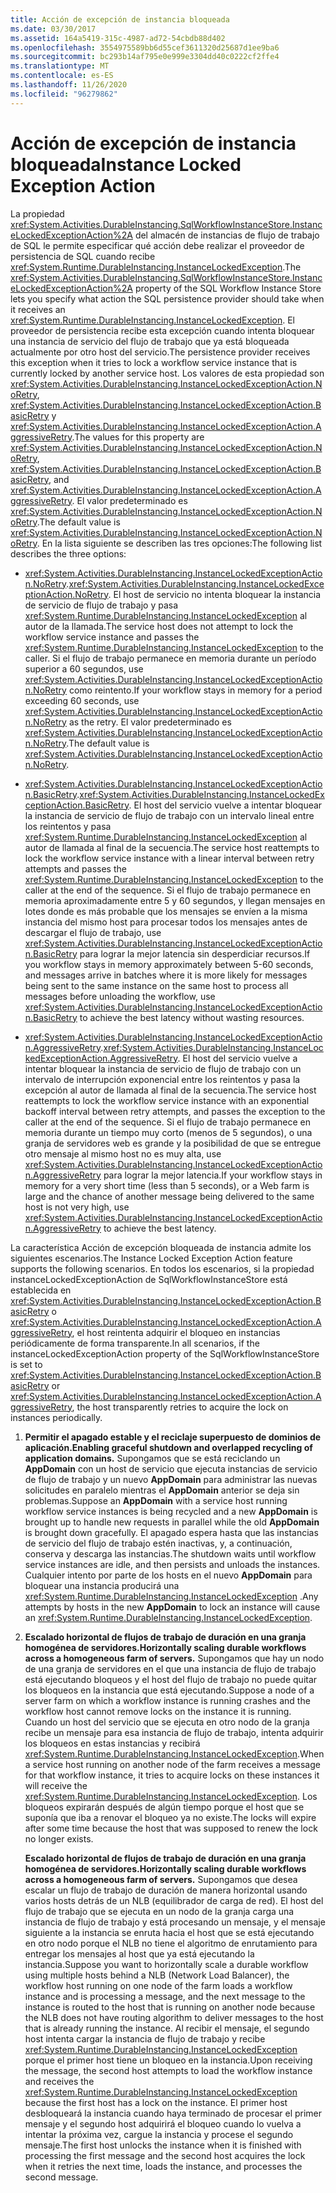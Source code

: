 ```yaml
---
title: Acción de excepción de instancia bloqueada
ms.date: 03/30/2017
ms.assetid: 164a5419-315c-4987-ad72-54cbdb88d402
ms.openlocfilehash: 3554975589bb6d55cef3611320d25687d1ee9ba6
ms.sourcegitcommit: bc293b14af795e0e999e3304dd40c0222cf2ffe4
ms.translationtype: MT
ms.contentlocale: es-ES
ms.lasthandoff: 11/26/2020
ms.locfileid: "96279862"
---
```

# <a name="instance-locked-exception-action"></a><span data-ttu-id="828e4-102">Acción de excepción de instancia bloqueada</span><span class="sxs-lookup"><span data-stu-id="828e4-102">Instance Locked Exception Action</span></span>

<span data-ttu-id="828e4-103">La propiedad <xref:System.Activities.DurableInstancing.SqlWorkflowInstanceStore.InstanceLockedExceptionAction%2A> del almacén de instancias de flujo de trabajo de SQL le permite especificar qué acción debe realizar el proveedor de persistencia de SQL cuando recibe <xref:System.Runtime.DurableInstancing.InstanceLockedException>.</span><span class="sxs-lookup"><span data-stu-id="828e4-103">The <xref:System.Activities.DurableInstancing.SqlWorkflowInstanceStore.InstanceLockedExceptionAction%2A> property of the SQL Workflow Instance Store lets you specify what action the SQL persistence provider should take when it receives an <xref:System.Runtime.DurableInstancing.InstanceLockedException>.</span></span> <span data-ttu-id="828e4-104">El proveedor de persistencia recibe esta excepción cuando intenta bloquear una instancia de servicio del flujo de trabajo que ya está bloqueada actualmente por otro host del servicio.</span><span class="sxs-lookup"><span data-stu-id="828e4-104">The persistence provider receives this exception when it tries to lock a workflow service instance that is currently locked by another service host.</span></span> <span data-ttu-id="828e4-105">Los valores de esta propiedad son <xref:System.Activities.DurableInstancing.InstanceLockedExceptionAction.NoRetry>, <xref:System.Activities.DurableInstancing.InstanceLockedExceptionAction.BasicRetry> y <xref:System.Activities.DurableInstancing.InstanceLockedExceptionAction.AggressiveRetry>.</span><span class="sxs-lookup"><span data-stu-id="828e4-105">The values for this property are <xref:System.Activities.DurableInstancing.InstanceLockedExceptionAction.NoRetry>, <xref:System.Activities.DurableInstancing.InstanceLockedExceptionAction.BasicRetry>, and <xref:System.Activities.DurableInstancing.InstanceLockedExceptionAction.AggressiveRetry>.</span></span> <span data-ttu-id="828e4-106">El valor predeterminado es <xref:System.Activities.DurableInstancing.InstanceLockedExceptionAction.NoRetry>.</span><span class="sxs-lookup"><span data-stu-id="828e4-106">The default value is <xref:System.Activities.DurableInstancing.InstanceLockedExceptionAction.NoRetry>.</span></span> <span data-ttu-id="828e4-107">En la lista siguiente se describen las tres opciones:</span><span class="sxs-lookup"><span data-stu-id="828e4-107">The following list describes the three options:</span></span>  
  
- <span data-ttu-id="828e4-108"><xref:System.Activities.DurableInstancing.InstanceLockedExceptionAction.NoRetry>.</span><span class="sxs-lookup"><span data-stu-id="828e4-108"><xref:System.Activities.DurableInstancing.InstanceLockedExceptionAction.NoRetry>.</span></span> <span data-ttu-id="828e4-109">El host de servicio no intenta bloquear la instancia de servicio de flujo de trabajo y pasa <xref:System.Runtime.DurableInstancing.InstanceLockedException> al autor de la llamada.</span><span class="sxs-lookup"><span data-stu-id="828e4-109">The service host does not attempt to lock the workflow service instance and passes the <xref:System.Runtime.DurableInstancing.InstanceLockedException> to the caller.</span></span>  <span data-ttu-id="828e4-110">Si el flujo de trabajo permanece en memoria durante un período superior a 60 segundos, use <xref:System.Activities.DurableInstancing.InstanceLockedExceptionAction.NoRetry> como reintento.</span><span class="sxs-lookup"><span data-stu-id="828e4-110">If your workflow stays in memory for a period exceeding 60 seconds, use <xref:System.Activities.DurableInstancing.InstanceLockedExceptionAction.NoRetry> as the retry.</span></span> <span data-ttu-id="828e4-111">El valor predeterminado es <xref:System.Activities.DurableInstancing.InstanceLockedExceptionAction.NoRetry>.</span><span class="sxs-lookup"><span data-stu-id="828e4-111">The default value is <xref:System.Activities.DurableInstancing.InstanceLockedExceptionAction.NoRetry>.</span></span>  
  
- <span data-ttu-id="828e4-112"><xref:System.Activities.DurableInstancing.InstanceLockedExceptionAction.BasicRetry>.</span><span class="sxs-lookup"><span data-stu-id="828e4-112"><xref:System.Activities.DurableInstancing.InstanceLockedExceptionAction.BasicRetry>.</span></span> <span data-ttu-id="828e4-113">El host del servicio vuelve a intentar bloquear la instancia de servicio de flujo de trabajo con un intervalo lineal entre los reintentos y pasa <xref:System.Runtime.DurableInstancing.InstanceLockedException> al autor de llamada al final de la secuencia.</span><span class="sxs-lookup"><span data-stu-id="828e4-113">The service host reattempts to lock the workflow service instance with a linear interval between retry attempts and passes the <xref:System.Runtime.DurableInstancing.InstanceLockedException> to the caller at the end of the sequence.</span></span> <span data-ttu-id="828e4-114">Si el flujo de trabajo permanece en memoria aproximadamente entre 5 y 60 segundos, y llegan mensajes en lotes donde es más probable que los mensajes se envíen a la misma instancia del mismo host para procesar todos los mensajes antes de descargar el flujo de trabajo, use <xref:System.Activities.DurableInstancing.InstanceLockedExceptionAction.BasicRetry> para lograr la mejor latencia sin desperdiciar recursos.</span><span class="sxs-lookup"><span data-stu-id="828e4-114">If you workflow stays in memory approximately between 5-60 seconds, and messages arrive in batches where it is more likely for messages being sent to the same instance on the same host to process all messages before unloading the workflow, use <xref:System.Activities.DurableInstancing.InstanceLockedExceptionAction.BasicRetry> to achieve the best latency without wasting resources.</span></span>  
  
- <span data-ttu-id="828e4-115"><xref:System.Activities.DurableInstancing.InstanceLockedExceptionAction.AggressiveRetry>.</span><span class="sxs-lookup"><span data-stu-id="828e4-115"><xref:System.Activities.DurableInstancing.InstanceLockedExceptionAction.AggressiveRetry>.</span></span> <span data-ttu-id="828e4-116">El host del servicio vuelve a intentar bloquear la instancia de servicio de flujo de trabajo con un intervalo de interrupción exponencial entre los reintentos y pasa la excepción al autor de llamada al final de la secuencia.</span><span class="sxs-lookup"><span data-stu-id="828e4-116">The service host reattempts to lock the workflow service instance with an exponential backoff interval between retry attempts, and passes the exception to the caller at the end of the sequence.</span></span> <span data-ttu-id="828e4-117">Si el flujo de trabajo permanece en memoria durante un tiempo muy corto (menos de 5 segundos), o una granja de servidores web es grande y la posibilidad de que se entregue otro mensaje al mismo host no es muy alta, use <xref:System.Activities.DurableInstancing.InstanceLockedExceptionAction.AggressiveRetry> para lograr la mejor latencia.</span><span class="sxs-lookup"><span data-stu-id="828e4-117">If your workflow stays in memory for a very short time (less than 5 seconds), or a Web farm is large and the chance of another message being delivered to the same host is not very high, use <xref:System.Activities.DurableInstancing.InstanceLockedExceptionAction.AggressiveRetry> to achieve the best latency.</span></span>  
  
 <span data-ttu-id="828e4-118">La característica Acción de excepción bloqueada de instancia admite los siguientes escenarios.</span><span class="sxs-lookup"><span data-stu-id="828e4-118">The Instance Locked Exception Action feature supports the following scenarios.</span></span> <span data-ttu-id="828e4-119">En todos los escenarios, si la propiedad instanceLockedExceptionAction de SqlWorkflowInstanceStore está establecida en <xref:System.Activities.DurableInstancing.InstanceLockedExceptionAction.BasicRetry> o <xref:System.Activities.DurableInstancing.InstanceLockedExceptionAction.AggressiveRetry>, el host reintenta adquirir el bloqueo en instancias periódicamente de forma transparente.</span><span class="sxs-lookup"><span data-stu-id="828e4-119">In all scenarios, if the instanceLockedExceptionAction property of the SqlWorkflowInstanceStore is set to <xref:System.Activities.DurableInstancing.InstanceLockedExceptionAction.BasicRetry> or <xref:System.Activities.DurableInstancing.InstanceLockedExceptionAction.AggressiveRetry>, the host transparently retries to acquire the lock on instances periodically.</span></span>  
  
1. <span data-ttu-id="828e4-120">**Permitir el apagado estable y el reciclaje superpuesto de dominios de aplicación.**</span><span class="sxs-lookup"><span data-stu-id="828e4-120">**Enabling graceful shutdown and overlapped recycling of application domains.**</span></span> <span data-ttu-id="828e4-121">Supongamos que se está reciclando un **AppDomain** con un host de servicio que ejecuta instancias de servicio de flujo de trabajo y un nuevo **AppDomain** para administrar las nuevas solicitudes en paralelo mientras el **AppDomain** anterior se deja sin problemas.</span><span class="sxs-lookup"><span data-stu-id="828e4-121">Suppose an **AppDomain** with a service host running workflow service instances is being recycled and a new **AppDomain** is brought up to handle new requests in parallel while the old **AppDomain** is brought down gracefully.</span></span> <span data-ttu-id="828e4-122">El apagado espera hasta que las instancias de servicio del flujo de trabajo estén inactivas, y, a continuación, conserva y descarga las instancias.</span><span class="sxs-lookup"><span data-stu-id="828e4-122">The shutdown waits until workflow service instances are idle, and then persists and unloads the instances.</span></span> <span data-ttu-id="828e4-123">Cualquier intento por parte de los hosts en el nuevo **AppDomain** para bloquear una instancia producirá una <xref:System.Runtime.DurableInstancing.InstanceLockedException> .</span><span class="sxs-lookup"><span data-stu-id="828e4-123">Any attempts by hosts in the new **AppDomain** to lock an instance will cause an <xref:System.Runtime.DurableInstancing.InstanceLockedException>.</span></span>  
  
2. <span data-ttu-id="828e4-124">**Escalado horizontal de flujos de trabajo de duración en una granja homogénea de servidores.**</span><span class="sxs-lookup"><span data-stu-id="828e4-124">**Horizontally scaling durable workflows across a homogeneous farm of servers.**</span></span> <span data-ttu-id="828e4-125">Supongamos que hay un nodo de una granja de servidores en el que una instancia de flujo de trabajo está ejecutando bloqueos y el host del flujo de trabajo no puede quitar los bloqueos en la instancia que está ejecutando.</span><span class="sxs-lookup"><span data-stu-id="828e4-125">Suppose a node of a server farm on which a workflow instance is running crashes and the workflow host cannot remove locks on the instance it is running.</span></span> <span data-ttu-id="828e4-126">Cuando un host del servicio que se ejecuta en otro nodo de la granja recibe un mensaje para esa instancia de flujo de trabajo, intenta adquirir los bloqueos en estas instancias y recibirá <xref:System.Runtime.DurableInstancing.InstanceLockedException>.</span><span class="sxs-lookup"><span data-stu-id="828e4-126">When a service host running on another node of the farm receives a message for that workflow instance, it tries to acquire locks on these instances it will receive the <xref:System.Runtime.DurableInstancing.InstanceLockedException>.</span></span> <span data-ttu-id="828e4-127">Los bloqueos expirarán después de algún tiempo porque el host que se suponía que iba a renovar el bloqueo ya no existe.</span><span class="sxs-lookup"><span data-stu-id="828e4-127">The locks will expire after some time because the host that was supposed to renew the lock no longer exists.</span></span>  
  
     <span data-ttu-id="828e4-128">**Escalado horizontal de flujos de trabajo de duración en una granja homogénea de servidores.**</span><span class="sxs-lookup"><span data-stu-id="828e4-128">**Horizontally scaling durable workflows across a homogeneous farm of servers.**</span></span>  <span data-ttu-id="828e4-129"> Supongamos que desea escalar un flujo de trabajo de duración de manera horizontal usando varios hosts detrás de un NLB (equilibrador de carga de red). El host del flujo de trabajo que se ejecuta en un nodo de la granja carga una instancia de flujo de trabajo y está procesando un mensaje, y el mensaje siguiente a la instancia se enruta hacia el host que se está ejecutando en otro nodo porque el NLB no tiene el algoritmo de enrutamiento para entregar los mensajes al host que ya está ejecutando la instancia.</span><span class="sxs-lookup"><span data-stu-id="828e4-129">Suppose you want to horizontally scale a durable workflow using multiple hosts behind a NLB (Network Load Balancer), the workflow host running on one node of the farm loads a workflow instance and is processing a message, and the next message to the instance is routed to the host that is running on another node because the NLB does not have routing algorithm to deliver messages to the host that is already running the instance.</span></span> <span data-ttu-id="828e4-130">Al recibir el mensaje, el segundo host intenta cargar la instancia de flujo de trabajo y recibe <xref:System.Runtime.DurableInstancing.InstanceLockedException> porque el primer host tiene un bloqueo en la instancia.</span><span class="sxs-lookup"><span data-stu-id="828e4-130">Upon receiving the message, the second host attempts to load the workflow instance and receives the <xref:System.Runtime.DurableInstancing.InstanceLockedException> because the first host has a lock on the instance.</span></span> <span data-ttu-id="828e4-131">El primer host desbloqueará la instancia cuando haya terminado de procesar el primer mensaje y el segundo host adquirirá el bloqueo cuando lo vuelva a intentar la próxima vez, cargue la instancia y procese el segundo mensaje.</span><span class="sxs-lookup"><span data-stu-id="828e4-131">The first host unlocks the instance when it is finished with processing the first message and the second host acquires the lock when it retries the next time, loads the instance, and processes the second message.</span></span>
